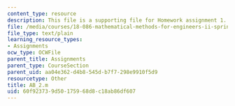```yaml
---
content_type: resource
description: This file is a supporting file for Homework assignment 1.
file: /media/courses/18-086-mathematical-methods-for-engineers-ii-spring-2006/60f923739d50175968d8c18ab86df607_AB_2.m
file_type: text/plain
learning_resource_types:
- Assignments
ocw_type: OCWFile
parent_title: Assignments
parent_type: CourseSection
parent_uid: aa04e362-d4b8-545d-b7f7-298e9910f5d9
resourcetype: Other
title: AB_2.m
uid: 60f92373-9d50-1759-68d8-c18ab86df607
---
```

